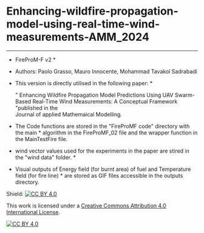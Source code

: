 # Enhancing-wildfire-propagation-model-using-real-time-wind-measurements-AMM_2024


 **************************************************************************************************************
 *  FireProM-F v2							    				      *
 *  Authors: Paolo Grasso, Mauro Innocente, Mohammad Tavakol Sadrabadi
 


 *  This version is directly utilised in the following paper:                                                 *

    " Enhancing Wildfire Propagation Model Predictions Using UAV Swarm-Based
     Real-Time Wind Measurements: A Conceptual Framework "published in the  
     Journal of applied Mathemaical Modelling. 



 *  The Code functions are stored in the "FireProMF code" directory with the main                             *
    algorithm in the FireProMF_02 file and the wrapper function in the MainTestFire file.



 *  wind vector values used for the experiments in the paper are stired in the "wind data" folder.            *



 *  Visual outputs of Energy field (for burnt area) of fuel and Temperature field (for fire line)            *
    are stored as GIF files accessible in the outputs directory. 


Shield: [![CC BY 4.0][cc-by-shield]][cc-by]

This work is licensed under a
[Creative Commons Attribution 4.0 International License][cc-by].

[![CC BY 4.0][cc-by-image]][cc-by]

[cc-by]: http://creativecommons.org/licenses/by/4.0/
[cc-by-image]: https://i.creativecommons.org/l/by/4.0/88x31.png
[cc-by-shield]: https://img.shields.io/badge/License-CC%20BY%204.0-lightgrey.svg
